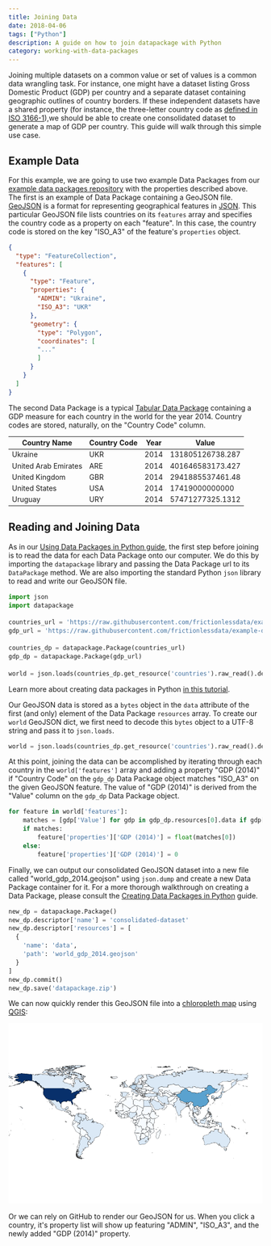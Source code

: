 ```yaml
---
title: Joining Data
date: 2018-04-06
tags: ["Python"]
description: A guide on how to join datapackage with Python
category: working-with-data-packages
---
```


Joining multiple datasets on a common value or set of values is a common data wrangling task. For instance, one might have a dataset listing Gross Domestic Product (GDP) per country and a separate dataset containing geographic outlines of country borders.  If these independent datasets have a shared property (for instance, the three-letter country code as [defined in ISO 3166-1](https://en.wikipedia.org/wiki/ISO_3166-1_alpha-3)),we should be able to create one consolidated dataset to generate a map of GDP per country.  This guide will walk through this simple use case.

## Example Data

For this example, we are going to use two example Data Packages from our [example data packages repository](https://github.com/frictionlessdata/example-data-packages/) with the properties described above. The first is an example of Data Package containing a GeoJSON file. [GeoJSON](http://geojson.org/) is a format for representing geographical features in [JSON](http://json.org/).  This particular GeoJSON file lists countries on its `features` array and specifies the country code as a property on each "feature". In this case, the country code is stored on the key "ISO_A3" of the feature's `properties` object.

```json
{
  "type": "FeatureCollection",
  "features": [
    {
      "type": "Feature",
      "properties": {
        "ADMIN": "Ukraine",
        "ISO_A3": "UKR"
      },
      "geometry": {
        "type": "Polygon",
        "coordinates": [
        "..."
        ]
      }
    }
  ]
}
```

The second Data Package is a typical [Tabular Data Package](https://specs.frictionlessdata.io/tabular-data-package) containing a GDP measure for each country in the world for the year 2014. Country codes are stored, naturally, on the "Country Code" column.

|  Country Name                                   | Country Code | Year | Value             |
|-------------------------------------------------|--------------|------|-------------------|
|  Ukraine                                        | UKR          | 2014 | 131805126738.287  |
|  United Arab Emirates                           | ARE          | 2014 | 401646583173.427  |
|  United Kingdom                                 | GBR          | 2014 | 2941885537461.48  |
|  United States                                  | USA          | 2014 | 17419000000000    |
|  Uruguay                                        | URY          | 2014 | 57471277325.1312  |

## Reading and Joining Data

As in our [Using Data Packages in Python guide](/blog/2016/08/29/using-data-packages-in-python/), the first step before joining is to read the data for each Data Package onto our computer.  We do this by importing the `datapackage` library and passing the Data Package url to its `DataPackage` method. We are also importing the standard Python `json` library to read and write our GeoJSON file.

```python
import json
import datapackage

countries_url = 'https://raw.githubusercontent.com/frictionlessdata/example-data-packages/master/geo-countries/datapackage.json'
gdp_url = 'https://raw.githubusercontent.com/frictionlessdata/example-data-packages/master/gross-domestic-product-2014/datapackage.json'

countries_dp = datapackage.Package(countries_url)
gdp_dp = datapackage.Package(gdp_url)

world = json.loads(countries_dp.get_resource('countries').raw_read().decode('UTF-8'))

```

Learn more about creating data packages in Python [in this tutorial](/blog/2016/07/21/creating-tabular-data-packages-in-python/).

Our GeoJSON data is stored as a `bytes` object in the `data` attribute of the first (and only) element of the Data Package `resources` array. To create our `world` GeoJSON dict, we first need to decode this `bytes` object to a UTF-8 string and pass it to `json.loads`.

```python
world = json.loads(countries_dp.get_resource('countries').raw_read().decode('UTF-8'))
```

At this point, joining the data can be accomplished by iterating through each country in the `world['features']` array and adding a property "GDP (2014)" if "Country Code" on the `gdp_dp` Data Package object matches "ISO_A3" on the given GeoJSON feature.  The value of "GDP (2014)" is derived from the "Value" column on the `gdp_dp` Data Package object.

```python
for feature in world['features']:
    matches = [gdp['Value'] for gdp in gdp_dp.resources[0].data if gdp['Country Code'] == feature['properties']['ISO_A3']]
    if matches:
        feature['properties']['GDP (2014)'] = float(matches[0])
    else:
        feature['properties']['GDP (2014)'] = 0
```

Finally, we can output our consolidated GeoJSON dataset into a new file called "world_gdp_2014.geojson" using `json.dump` and create a new Data Package container for it.  For a more thorough walkthrough on creating a Data Package, please consult the
[Creating Data Packages in Python](/blog/2016/07/21/creating-tabular-data-packages-in-python/) guide.

```python
new_dp = datapackage.Package()
new_dp.descriptor['name'] = 'consolidated-dataset'
new_dp.descriptor['resources'] = [
  {
    'name': 'data',
    'path': 'world_gdp_2014.geojson'
  }
]
new_dp.commit()
new_dp.save('datapackage.zip')
```

We can now quickly render this GeoJSON file into a [chloropleth map](https://en.wikipedia.org/wiki/Choropleth_map) using [QGIS](http://qgis.org/en/site/):

![GDP Map Example](./gdp_map_example.png)

Or we can rely on GitHub to render our GeoJSON for us.  When you click a country, it's property list will show up featuring "ADMIN", "ISO_A3", and the newly added "GDP (2014)" property.

